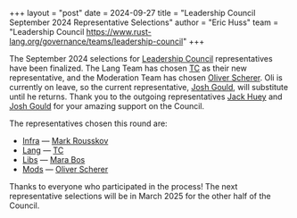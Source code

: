 +++
layout = "post"
date = 2024-09-27
title = "Leadership Council September 2024 Representative Selections"
author = "Eric Huss"
team = "Leadership Council <https://www.rust-lang.org/governance/teams/leadership-council>"
+++

The September 2024 selections for [Leadership Council] representatives have been finalized. The Lang Team has chosen [TC] as their new representative, and the Moderation Team has chosen [Oliver Scherer]. Oli is currently on leave, so the current representative, [Josh Gould], will substitute until he returns. Thank you to the outgoing representatives [Jack Huey] and [Josh Gould] for your amazing support on the Council.

The representatives chosen this round are:

* [Infra] — [Mark Rousskov]
* [Lang] — [TC]
* [Libs] — [Mara Bos]
* [Mods] — [Oliver Scherer]

[Leadership Council]: https://www.rust-lang.org/governance/teams/leadership-council
[Infra]: https://www.rust-lang.org/governance/teams/infra
[Lang]: https://www.rust-lang.org/governance/teams/lang
[Libs]: https://www.rust-lang.org/governance/teams/library
[Mods]: https://www.rust-lang.org/governance/teams/moderation
[Mark Rousskov]: https://github.com/Mark-Simulacrum
[Jack Huey]: https://github.com/jackh726
[Mara Bos]: https://github.com/m-ou-se
[Josh Gould]: https://github.com/technetos
[TC]: https://github.com/traviscross
[Oliver Scherer]: https://github.com/oli-obk

Thanks to everyone who participated in the process! The next representative selections will be in March 2025 for the other half of the Council.
